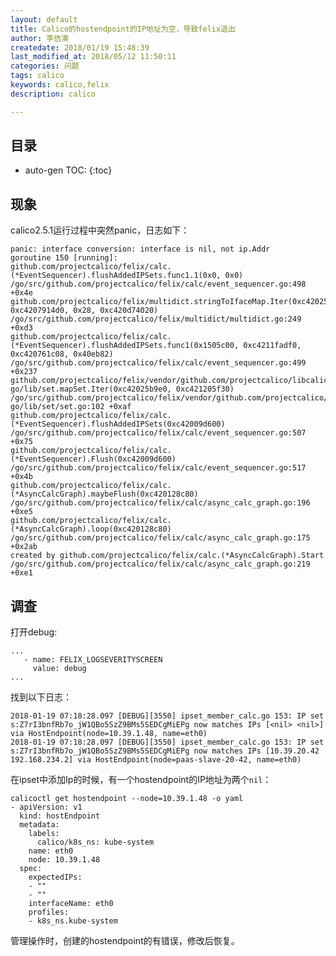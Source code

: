 ```yaml
---
layout: default
title: Calico的hostendpoint的IP地址为空，导致felix退出
author: 李佶澳
createdate: 2018/01/19 15:48:39
last_modified_at: 2018/05/12 11:50:11
categories: 问题
tags: calico
keywords: calico,felix
description: calico

---
```


## 目录
* auto-gen TOC:
{:toc}

## 现象 

calico2.5.1运行过程中突然panic，日志如下：

	panic: interface conversion: interface is nil, not ip.Addr
	goroutine 150 [running]:
	github.com/projectcalico/felix/calc.(*EventSequencer).flushAddedIPSets.func1.1(0x0, 0x0)
	/go/src/github.com/projectcalico/felix/calc/event_sequencer.go:498 +0x4e
	github.com/projectcalico/felix/multidict.stringToIfaceMap.Iter(0xc42025ba40, 0xc4207914d0, 0x28, 0xc420d74020)
	/go/src/github.com/projectcalico/felix/multidict/multidict.go:249 +0xd3
	github.com/projectcalico/felix/calc.(*EventSequencer).flushAddedIPSets.func1(0x1505c00, 0xc4211fadf0, 0xc420761c08, 0x40eb82)
	/go/src/github.com/projectcalico/felix/calc/event_sequencer.go:499 +0x237
	github.com/projectcalico/felix/vendor/github.com/projectcalico/libcalico-go/lib/set.mapSet.Iter(0xc42025b9e0, 0xc421205f30)
	/go/src/github.com/projectcalico/felix/vendor/github.com/projectcalico/libcalico-go/lib/set/set.go:102 +0xaf
	github.com/projectcalico/felix/calc.(*EventSequencer).flushAddedIPSets(0xc42009d600)
	/go/src/github.com/projectcalico/felix/calc/event_sequencer.go:507 +0x75
	github.com/projectcalico/felix/calc.(*EventSequencer).Flush(0xc42009d600)
	/go/src/github.com/projectcalico/felix/calc/event_sequencer.go:517 +0x4b
	github.com/projectcalico/felix/calc.(*AsyncCalcGraph).maybeFlush(0xc420128c80)
	/go/src/github.com/projectcalico/felix/calc/async_calc_graph.go:196 +0xe5
	github.com/projectcalico/felix/calc.(*AsyncCalcGraph).loop(0xc420128c80)
	/go/src/github.com/projectcalico/felix/calc/async_calc_graph.go:175 +0x2ab
	created by github.com/projectcalico/felix/calc.(*AsyncCalcGraph).Start
	/go/src/github.com/projectcalico/felix/calc/async_calc_graph.go:219 +0xe1

## 调查

打开debug:

	...
	   - name: FELIX_LOGSEVERITYSCREEN
	     value: debug
	...

找到以下日志：

	2018-01-19 07:18:28.097 [DEBUG][3550] ipset_member_calc.go 153: IP set s:Z7rI3bnfRb7o_jW1QBo5SzZ9BMs5SEDCgMiEPg now matches IPs [<nil> <nil>] via HostEndpoint(node=10.39.1.48, name=eth0)
	2018-01-19 07:18:28.097 [DEBUG][3550] ipset_member_calc.go 153: IP set s:Z7rI3bnfRb7o_jW1QBo5SzZ9BMs5SEDCgMiEPg now matches IPs [10.39.20.42 192.168.234.2] via HostEndpoint(node=paas-slave-20-42, name=eth0)

在ipset中添加Ip的时候，有一个hostendpoint的IP地址为两个`nil`：

	calicoctl get hostendpoint --node=10.39.1.48 -o yaml
	- apiVersion: v1
	  kind: hostEndpoint
	  metadata:
	    labels:
	      calico/k8s_ns: kube-system
	    name: eth0
	    node: 10.39.1.48
	  spec:
	    expectedIPs:
	    - ""
	    - ""
	    interfaceName: eth0
	    profiles:
	    - k8s_ns.kube-system

管理操作时，创建的hostendpoint的有错误，修改后恢复。

